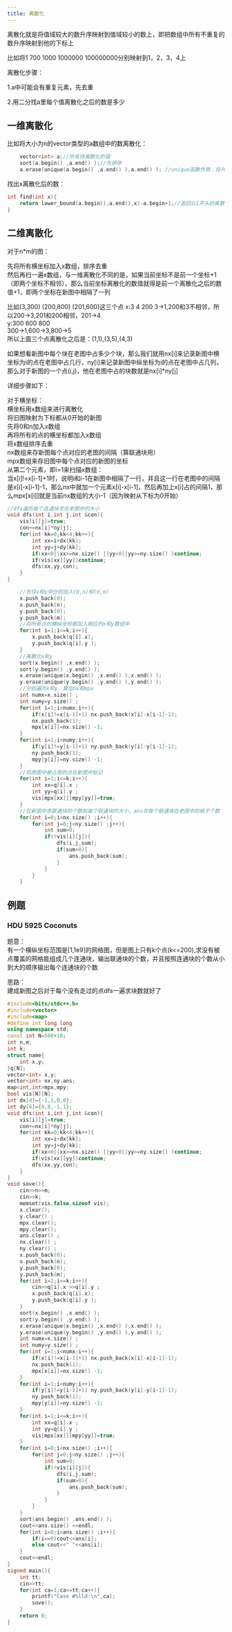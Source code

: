 ```yaml
---
title: 离散化
---
```


离散化就是将值域较大的数升序映射到值域较小的数上，即把数组中所有不重复的数升序映射到他的下标上  

比如将1 700 1000 1000000 100000000分别映射到1，2，3，4上  

离散化步骤：  

1.a中可能会有重复元素，先去重  

2.用二分找a里每个值离散化之后的数是多少  



## 一维离散化

比如将大小为n的vector类型的a数组中的数离散化：  
```cpp
	vector<int> a;//所有待离散化的值
	sort(a.begin() ,a.end() );//先排序
	a.erase(unique(a.begin() ,a.end() ),a.end() ); //unique函数作用：将升序数组a去重，将a中重复的数放在数组的后面，返回重复的数的第一个位置。erase函数作用：删除首地址和末地址中的数
```

找出x离散化后的数：  

```cpp
int find(int x){
	return lower_bound(a.begin(),a.end(),x)-a.begin+1;//返回以1开头的离散化后的数
}

```



## 二维离散化

对于n*m的图：  

先将所有横坐标加入x数组，排序去重  
然后再扫一遍x数组，与一维离散化不同的是，如果当前坐标不是前一个坐标+1（即两个坐标不相邻），那么当前坐标离散化的数值就得是前一个离散化之后的数值+1，即两个坐标在新图中相隔了一列  

比如(3,300) (200,800) (201,600)这三个点
x:3 4 200
3->1,200和3不相邻，所以200->3,201和200相邻，201->4  
y:300 600 800  
300->1,600->3,800->5  
所以上面三个点离散化之后是：(1,1),(3,5),(4,3)  

如果想看新图中每个块在老图中占多少个块，那么我们就用nx[i]来记录新图中横坐标为i的点在老图中占几行，ny[i]来记录新图中纵坐标为i的点在老图中占几列，那么对于新图的一个点(i,j)，他在老图中占的块数就是nx[i]*ny[j]  

详细步骤如下：  

对于横坐标：  
横坐标用x数组来进行离散化  
将旧图映射为下标都从0开始的新图  
先将0和n加入x数组  
再将所有的点的横坐标都加入x数组  
将x数组排序去重  
nx数组来存新图每个点对应的老图的间隔（算联通块用）  
mpx数组来存旧图中每个点对应的新图的坐标  
从第二个元素，即i=1来扫描x数组：  
当x[i]!=x[i-1]+1时，说明i和i-1在新图中相隔了一行，并且这一行在老图中的间隔是x[i]-x[i-1]-1，那么nx中就加一个元素x[i]-x[i-1]，然后再加上x[i]占的间隔1，那么mpx[x[i]]就是当前nx数组的大小-1（因为映射从下标为0开始）  
```cpp
//dfs遍历每个连通块求在老图中的大小
void dfs(int i,int j,int &con){
	vis[i][j]=true;
	con+=nx[i]*ny[j];
	for(int kk=0;kk<4;kk++){
		int xx=i+dx[kk];
		int yy=j+dy[kk];
		if(xx<0||xx>=nx.size() ||yy<0||yy>=ny.size() )continue;
		if(vis[xx][yy])continue;
		dfs(xx,yy,con);
	}
}

	//先往x和y中分别加入(0,n)和(0,m)
	x.push_back(0);
	x.push_back(n);
	y.push_back(0);
	y.push_back(m);   
	//将所有点的横纵坐标都加入相应的x和y数组中
	for(int i=1;i<=k;i++){
		x.push_back(q[i].x);
		y.push_back(q[i].y );  
	}
	//离散化x和y
	sort(x.begin() ,x.end() );
	sort(y.begin() ,y.end() );
	x.erase(unique(x.begin() ,x.end() ),x.end() );
	y.erase(unique(y.begin() ,y.end() ),y.end() );
	//分别遍历x和y，算出nx和mpx
	int numx=x.size() ;
	int numy=y.size() ;
	for(int i=1;i<numx;i++){
		if(x[i]!=x[i-1]+1) nx.push_back(x[i]-x[i-1]-1);
		nx.push_back(1);
		mpx[x[i]]=nx.size() -1;
	}
	for(int i=1;i<numy;i++){
		if(y[i]!=y[i-1]+1) ny.push_back(y[i]-y[i-1]-1);
		ny.push_back(1);
		mpy[y[i]]=ny.size() -1;
	}		
	//将原图中被占用的点在新图中标记
	for(int i=1;i<=k;i++){
		int xx=q[i].x ;
		int yy=q[i].y ;
		vis[mpx[xx]][mpy[yy]]=true;
	}
	//在新图中求联通块的个数和每个联通块的大小，ans存每个联通块在老图中的格子个数
	for(int i=0;i<nx.size() ;i++){
		for(int j=0;j<ny.size() ;j++){
			int sum=0;
			if(!vis[i][j]){
				dfs(i,j,sum);
				if(sum>0){
					ans.push_back(sum); 
				}
			}
		}
	}
```



## 例题

### HDU 5925 Coconuts
题意：  
有一个横纵坐标范围是[1,1e9]的网格图，但是图上只有k个点(k<=200),求没有被点覆盖的网格能组成几个连通块，输出联通块的个数，并且按照连通块的个数从小到大的顺序输出每个连通块的个数  

思路：  
建成新图之后对于每个没有走过的点dfs一遍求块数就好了  

```cpp
#include<bits/stdc++.h>
#include<vector>
#include<map>
#define int long long
using namespace std;
const int N=500+10;
int n,m;
int k;
struct name{
	int x,y;
}q[N];
vector<int> x,y;
vector<int> nx,ny,ans;
map<int,int>mpx,mpy;
bool vis[N][N];
int dx[4]={-1,1,0,0};
int dy[4]={0,0,-1,1};
void dfs(int i,int j,int &con){
	vis[i][j]=true;
	con+=nx[i]*ny[j];
	for(int kk=0;kk<4;kk++){
		int xx=i+dx[kk];
		int yy=j+dy[kk];
		if(xx<0||xx>=nx.size() ||yy<0||yy>=ny.size() )continue;
		if(vis[xx][yy])continue;
		dfs(xx,yy,con);
	}
}
void sove(){
	cin>>n>>m;
	cin>>k;
	memset(vis,false,sizeof vis);
	x.clear();
	y.clear() ;
	mpx.clear();
	mpy.clear();
	ans.clear() ; 
	nx.clear() ;
	ny.clear() ;
	x.push_back(0);
	x.push_back(n);
	y.push_back(0);
	y.push_back(m);    
	for(int i=1;i<=k;i++){
		cin>>q[i].x >>q[i].y ;
		x.push_back(q[i].x);
		y.push_back(q[i].y );  
	}
	sort(x.begin() ,x.end() );
	sort(y.begin() ,y.end() );
	x.erase(unique(x.begin() ,x.end() ),x.end() );
	y.erase(unique(y.begin() ,y.end() ),y.end() );
	int numx=x.size() ;
	int numy=y.size() ;
	for(int i=1;i<numx;i++){
		if(x[i]!=x[i-1]+1) nx.push_back(x[i]-x[i-1]-1);
		nx.push_back(1);
		mpx[x[i]]=nx.size() -1;
	}
	for(int i=1;i<numy;i++){
		if(y[i]!=y[i-1]+1) ny.push_back(y[i]-y[i-1]-1);
		ny.push_back(1);
		mpy[y[i]]=ny.size() -1;
	}	
	for(int i=1;i<=k;i++){
		int xx=q[i].x ;
		int yy=q[i].y ;
		vis[mpx[xx]][mpy[yy]]=true;
	}
	for(int i=0;i<nx.size() ;i++){
		for(int j=0;j<ny.size() ;j++){
			int sum=0;
			if(!vis[i][j]){
				dfs(i,j,sum);
				if(sum>0){
					ans.push_back(sum); 
				}
			}
		}
	}
	sort(ans.begin() ,ans.end() );
	cout<<ans.size() <<endl;
	for(int i=0;i<ans.size() ;i++){
		if(i==0)cout<<ans[i];
		else cout<<" "<<ans[i];
	}
	cout<<endl;
}
signed main(){
	int tt;
	cin>>tt;
	for(int ca=1;ca<=tt;ca++){
		printf("Case #%lld:\n",ca);
		sove();
	}
	return 0;
}

```












